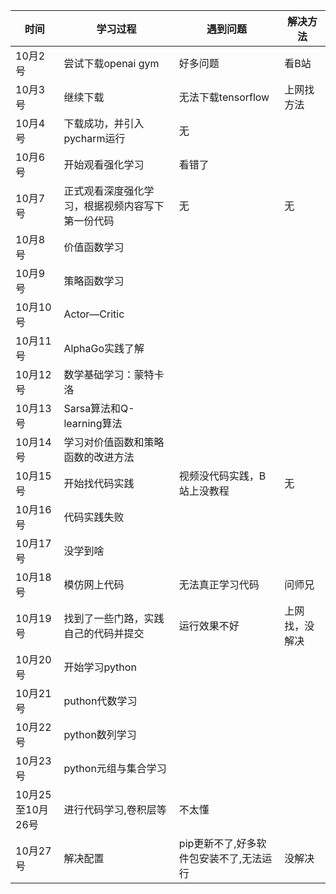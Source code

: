 |时间|学习过程|遇到问题|解决方法|
|----|-------|-------|-------|
|10月2号|尝试下载openai gym|好多问题|看B站|
|10月3号|继续下载|无法下载tensorflow|上网找方法|
|10月4号|下载成功，并引入pycharm运行|无|
|10月6号|开始观看强化学习|看错了|
|10月7号|正式观看深度强化学习，根据视频内容写下第一份代码|无|无|
|10月8号|价值函数学习|
|10月9号|策略函数学习|
|10月10号|Actor—Critic|
|10月11号|AlphaGo实践了解|
|10月12号|数学基础学习：蒙特卡洛|
|10月13号|Sarsa算法和Q-learning算法|
10月14号|学习对价值函数和策略函数的改进方法|
|10月15号|开始找代码实践|视频没代码实践，B站上没教程|无|
|10月16号|代码实践失败|
|10月17号|没学到啥|
|10月18号|模仿网上代码|无法真正学习代码|问师兄|
|10月19号|找到了一些门路，实践自己的代码并提交|运行效果不好|上网找，没解决|
|10月20号|开始学习python|
|10月21号|puthon代数学习|
|10月22号|python数列学习|
|10月23号|python元组与集合学习|
|10月25至10月26号|进行代码学习,卷积层等|不太懂|
|10月27号|解决配置|pip更新不了,好多软件包安装不了,无法运行|没解决|
